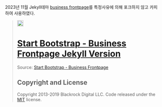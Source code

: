 2023년 11월 Jekyll테마 [business frontpage](https://jekyll-themes.com/sharu725/business-frontpage)를 특정사유에 의해 포크하지 않고 카피하여 사용하였다.

> <a href="https://jekyll-themes.com">
> <img src="https://img.shields.io/badge/featured%20on-JT-red.svg" height="20" alt="Jekyll Themes Shield">
> </a>
> 
> # [Start Bootstrap - Business Frontpage Jekyll Version](https://webjeda.com/business-frontpage/)
> 
> Source: [Start Bootstrap - Business Frontpage](https://startbootstrap.com/template-overviews/business-frontpage/)
> 
> ## Copyright and License
> 
> Copyright 2013-2019 Blackrock Digital LLC. Code released under the [MIT](https://github.com/BlackrockDigital/startbootstrap-business-frontpage/blob/gh-pages/LICENSE) license.

